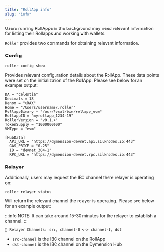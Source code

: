 ```yaml
---
title: "RollApp info"
slug: "info"
---
```


Users running RollApps in the background may need relevant information for listing their Rollapps and working with wallets.

`Roller` provides two commands for obtaining relevant information.

### Config

```
roller config show
```

Provides relevant configuration details about the RollApp. These data points were set on the initialization of the RollApp. Please see below for an example output:

```
DA = "celestia"
Decimals = 18
Denom = "uRAX"
Home = "/Users/username/.roller"
RollappBinary = "/usr/local/bin/rollapp_evm"
RollappID = "myrollapp_1234-19"
RollerVersion = "v0.1.4"
TokenSupply = "1000000000"
VMType = "evm"

[HubData]
  API_URL = "https://dymension-devnet.api.silknodes.io:443"
  GAS_PRICE = "0.25"
  ID = "devnet_304-1"
  RPC_URL = "https://dymension-devnet.rpc.silknodes.io:443"
```

### Relayer

Additionally, users may request the IBC channel there relayer is operating on:

```
roller relayer status
```

Will return the relevant channel the relayer is operating. Please see below for an example output:

:::info NOTE:
It can take around 15-30 minutes for the relayer to establish a channel.
:::

```
💈 Relayer Channels: src, channel-0 <-> channel-1, dst
```

-   `src-channel` is the IBC channel on the RollApp
-   `dst-channel` is the IBC channel on the Dymension Hub
